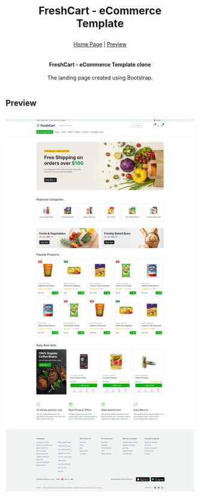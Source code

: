 <br />
<div align="center" style="margin: 30px;">
    <h1>FreshCart - eCommerce Template</h1>
</div>

<div align="center">
    <a href="https://freshcart-template-bs.vercel.app/">Home Page</a> |
    <a href="#preview">Preview</a>
</div>
<br />

<div align="center">
    <h4>FreshCart - eCommerce Template clone</h4>
    The landing page created using Bootstrap.
</div>

<br />

<h2 id='preview'>Preview</h2>

## ![FreshCart](https://github.com/shd-mn/freshcart-template-bs/blob/main/preview.png)
